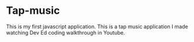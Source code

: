 # Tap-music
This is my first javascript application.
This is a tap music application I made watching Dev Ed coding walkthrough in Youtube.
